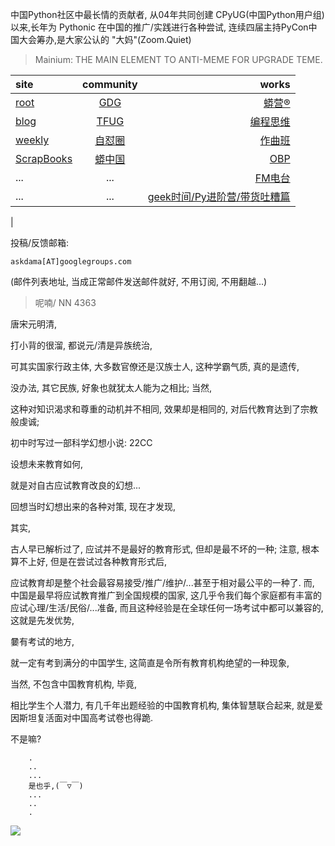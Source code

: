 中国Python社区中最长情的贡献者, 从04年共同创建 CPyUG(中国Python用户组)以来,长年为 Pythonic 在中国的推广/实践进行各种尝试, 连续四届主持PyCon中国大会筹办,是大家公认的 "大妈"(Zoom.Quiet)

> Mainium: THE MAIN ELEMENT TO ANTI-MEME FOR UPGRADE TEME.

| site | community | works |
| :-----| :----: | ----: |
| [root](http://zoomquiet.io/) | [GDG](https://blog.zhgdg.org/) | [蟒营®](https://doc.101.camp/) |
| [blog](https://blog.zoomquiet.io/pages/zoomquiet.html) | [TFUG](http://zh.tfug.world/) | [编程思维](https://py.101.camp/) |
| [weekly](http://weekly.pychina.org/) | [自怼圈](https://du.101.camp/) | [作曲班](https://mu.101.camp/) |
| [ScrapBooks](https://zoomquiet.io/collection.html) | [蟒中国](https://pychina.org/) | [OBP](https://zoomquiet.io/obp/index.html) |
| ... | ... | [FM电台](https://fm.101.camp/) |
| ... | ... | [geek时间/Py进阶营/带货吐糟篇](https://fm.101.camp/2020/geek2py-dama.html) 
 |


投稿/反馈邮箱:

    askdama[AT]googlegroups.com

(邮件列表地址, 
当成正常邮件发送邮件就好, 不用订阅, 不用翻越...)


> ​呢喃/ NN 4363



唐宋元明清,

打小背的很溜,
都说元/清是异族统治,

可其实国家行政主体,
大多数官僚还是汉族士人,
这种学霸气质,
真的是遗传,

没办法,
其它民族,
好象也就犹太人能为之相比;
当然,

这种对知识渴求和尊重的动机并不相同,
效果却是相同的,
对后代教育达到了宗教般虔诚;

初中时写过一部科学幻想小说: 22CC

设想未来教育如何,

就是对自古应试教育改良的幻想...

回想当时幻想出来的各种对策,
现在才发现,

其实,

古人早已解析过了,
应试并不是最好的教育形式,
但却是最不坏的一种;
注意,
根本算不上好,
但是在尝试过各种教育形式后,

应试教育却是整个社会最容易接受/推广/维护/...甚至于相对最公平的一种了.
而,
中国是最早将应试教育推广到全国规模的国家,
这几乎令我们每个家庭都有丰富的应试心理/生活/民俗/...准备,
而且这种经验是在全球任何一场考试中都可以兼容的,
这就是先发优势,

嘦有考试的地方,

就一定有考到满分的中国学生,
这简直是令所有教育机构绝望的一种现象,

当然,
不包含中国教育机构,
毕竟,

相比学生个人潜力,
有几千年出题经验的中国教育机构,
集体智慧联合起来,
就是爱因斯坦复活面对中国高考试卷也得跪.

不是嘛?









```
    .
    ..
    ...
    是也乎,(￣▽￣)
    ...
    ..
    .
```


![](http://ydlj.zoomquiet.top/ipic/2021-04-29-zq42-today-card-2104.029.jpeg)



